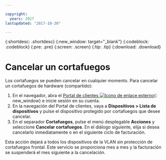 ```yaml
---

copyright:
  years: 2017
lastupdated: "2017-10-30"

---
```


{:shortdesc: .shortdesc}
{:new_window: target="_blank"}
{:codeblock: .codeblock}
{:pre: .pre}
{:screen: .screen}
{:tip: .tip}
{:download: .download}

# Cancelar un cortafuegos

Los cortafuegos se pueden cancelar en cualquier momento. Para cancelar un cortafuegos de hardware (compartido): 

1. En el navegador, abra el [Portal de clientes ![Icono de enlace externo](../../icons/launch-glyph.svg "Icono de enlace externo")](https://control.softlayer.com/){: new_window} e inicie sesión en su cuenta.
2. En la navegación del Portal de clientes, vaya a **Dispositivos > Lista de dispositivos** y pulse el dispositivo protegido por cortafuegos que desee cancelar.
3.  En el separador **Cortafuegos**, pulse el menú desplegable **Acciones** y seleccione **Cancelar cortafuegos**. En el diálogo siguiente, elija si desea cancelarlo inmediatamente o en el siguiente ciclo de facturación.

Esta acción dejará a todos los dispositivos de la VLAN sin protección de cortafuegos frontal. Este servicio se proporciona mes a mes y la facturación se suspenderá el mes siguiente a la cancelación.
